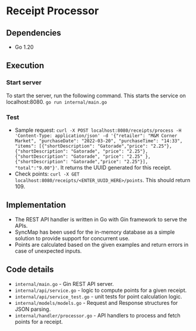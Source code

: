 # Receipt Processor 

## Dependencies
- Go 1.20

## Execution
### Start server
To start the server, run the following command. This starts the service on localhost:8080.
`go run internal/main.go`
### Test
- Sample request: `curl -X POST localhost:8080/receipts/process -H 'Content-Type: application/json' -d '{"retailer": "M&M Corner Market", "purchaseDate": "2022-03-20", "purchaseTime": "14:33", "items": [{"shortDescription": "Gatorade","price": "2.25"},{"shortDescription": "Gatorade", "price": "2.25"},{"shortDescription": "Gatorade", "price": "2.25" },{"shortDescription": "Gatorade","price": "2.25"}], "total":"9.00"}'`. It returns the UUID generated for this receipt.
- Check points: `curl -X GET localhost:8080/receipts/<ENTER_UUID_HERE>/points`. This should return 109.

## Implementation
- The REST API handler is written in Go with Gin framework to serve the APIs.
- SyncMap has been used for the in-memory database as a simple solution to provide support for concurrent use.
- Points are calculated based on the given examples and return errors in case of unexpected inputs. 

## Code details
- `internal/main.go` - Gin REST API server.
- `internal/api/service.go` - logic to compute points for a given receipt.
- `internal/api/service_test.go` - unit tests for point calculation logic.
- `internal/models/models.go` - Request and Response structures for JSON parsing. 
- `internal/handler/processor.go` - API handlers to process and fetch points for a receipt.
